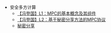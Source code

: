 * 安全多方计算
  * [【冯登国】L1：MPC的基本概念及其组件](/scitech/MPC/【冯登国】L1：MPC的基本概念及其组件.md)
  * [【冯登国】L2：基于秘密分享方法的MPC协议](/scitech/MPC/【冯登国】L2：基于秘密分享方法的MPC协议.md)
  * [秘密分享](/scitech/MPC/秘密分享.md)